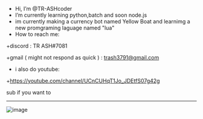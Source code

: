 - Hi, I’m @TR-ASHcoder
- I’m currently learning python,batch and soon node.js
- im currently making a currency bot named Yellow Boat and learnimg a new promgraming laguage named "lua"
- How to reach me: 

+discord : TR ASH#7081

+gmail ( might not respond as quick ) : trash3791@gmail.com

- i also do youtube:

+https://youtube.com/channel/UCnCUHqT1Jo_JDEtfS07g42g

sub if you want to









____

![image](https://user-images.githubusercontent.com/90879002/145528101-e83ea6d7-ebb4-4ed7-9cc2-d459c74325e9.png)





